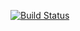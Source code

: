 [![Build Status](https://travis-ci.org/maxagava/BinaryTree.svg?branch=master)](https://travis-ci.org/maxagava/BinaryTree)

